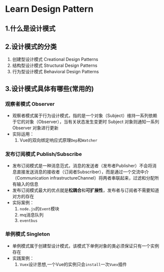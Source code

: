 # Learn Design Pattern

## 1.什么是设计模式

## 2.设计模式的分类

1. 创建型设计模式 Creational Design Patterns
2. 结构型设计模式 Structural Design Patterns
3. 行为型设计模式 Behavioral Design Patterns

## 3.设计模式具体有哪些(常用的)

### 观察者模式 Observer

- 观察者模式属于行为设计模式，指的是一个对象（Subject）维持一系列依赖于它的对象（Observer），当有关状态发生变更时 Subject 对象则通知一系列 Observer 对象进行更新
- 实际运用：
    1. Vue的双向绑定响应式原理`Dep`和`Watcher`

### 发布订阅模式 Publish/Subscribe

- 发布订阅模式是一种消息范式，消息的发送者（发布者Publisher）不会将消息直接发送消息的接收者（订阅者Subscriber），而是通过一个交流中介（Communication infrastructureChannel）将两者串联起来，过滤和分配所有输入的信息
- 发布订阅模式最大的优点就是**松耦合**和**可扩展性**，发布者与订阅者不需要知道对方的存在
- 实际案例：
    1. `node.js`的`Event`模块
    2. mq消息队列
    3. `eventbus`

### 单例模式 Singleton

- 单例模式属于创建型设计模式，该模式下单例对象的类必须保证只有一个实例存在
- 实践案例：
    1. `Vuex`设计思想,一个Vue的实例只会`install`一次`Vuex`插件
